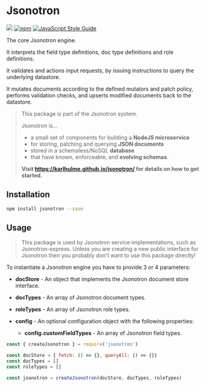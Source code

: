 # Jsonotron

![](https://github.com/karlhulme/jsonotron/workflows/CI/badge.svg)
[![npm](https://img.shields.io/npm/v/jsonotron.svg)](https://www.npmjs.com/package/jsonotron)
[![JavaScript Style Guide](https://img.shields.io/badge/code_style-standard-brightgreen.svg)](https://standardjs.com)

The core Jsonotron engine.

It interprets the field type definitions, doc type definitions and role definitions.

It validates and actions input requests, by issuing instructions to query the underlying datastore.

It mutates documents according to the defined mutators and patch policy, performs validation checks, and upserts modified documents back to the datastore.

> This package is part of the Jsonotron system.
>
> Jsonotron is...
> * a small set of components for building a **NodeJS microservice**
> * for storing, patching and querying **JSON documents**
> * stored in a schemaless/NoSQL **database**
> * that have known, enforceable, and **evolving schemas**.
>
> **Visit https://karlhulme.github.io/jsonotron/ for details on how to get started.**

## Installation

```bash
npm install jsonotron --save
```

## Usage

> This package is used by Jsonotron service implementations, such as Jsonotron-express.  Unless you are creating a new public interface for Jsonotron then you probably don't want to use this package directly!

To instantiate a Jsonotron engine you have to provide 3 or 4 parameters:

* **docStore** - An object that implements the Jsonotron document store interface.

* **docTypes** - An array of Jsonotron document types.

* **roleTypes** - An array of Jsonotron role types.

* **config** - An optional configuration object with the following properties:
  * **config.customFieldTypes** - An array of Jsonotron field types.

```javascript
const { createJsonotron } = require('jsonotron')

const docStore = { fetch: () => {}, queryAll: () => {}}
const docTypes = []
const roleTypes = []

const jsonotron = createJsonotron(docStore, docTypes, roleTypes)
```
